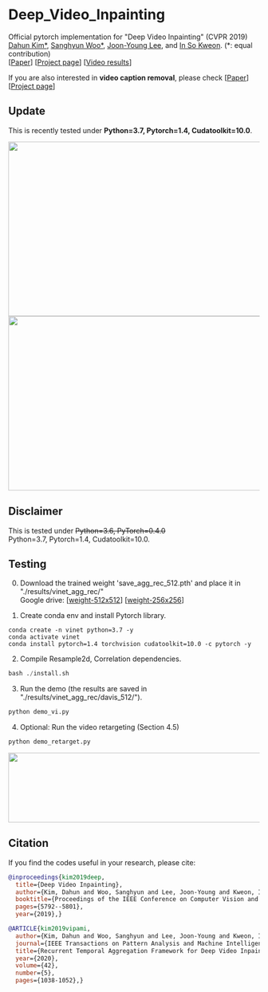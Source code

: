 # Deep_Video_Inpainting
Official pytorch implementation for "Deep Video Inpainting" (CVPR 2019)  
[Dahun Kim*](https://mcahny.github.io/), [Sanghyun Woo*](https://sites.google.com/view/sanghyunwoo/), [Joon-Young Lee](https://joonyoung-cv.github.io/), and [In So Kweon](https://rcv.kaist.ac.kr). (*: equal contribution)  
[[Paper](https://arxiv.org/abs/1905.01639)] [[Project page](https://sites.google.com/view/deepvinet/)] [[Video results](https://youtu.be/RtThGNTvkjY)]  

If you are also interested in **video caption removal**, please check [[Paper](https://arxiv.org/abs/1905.02949)] [[Project page](https://sites.google.com/view/bvdnet/)] 

## Update
This is recently tested under <b>Python=3.7, Pytorch=1.4, Cudatoolkit=10.0</b>.

<img src="./image/swing4.jpg" width="700" height="350"> 
<img src="./image/roller4.jpg" width="700" height="350"> 

## Disclaimer
This is tested under 
<s>Python=3.6, PyTorch=0.4.0</s>  
Python=3.7, Pytorch=1.4, Cudatoolkit=10.0.

## Testing
0. Download the trained weight 'save_agg_rec_512.pth' and place it in "./results/vinet_agg_rec/"  
Google drive: [[weight-512x512](https://drive.google.com/file/d/1KAi9oQVBaJU9ytr7dYr2WwEcO5NLiJvo/view?usp=sharing)] [[weight-256x256](https://drive.google.com/file/d/1UCDZVJbymiHUcD2GfLq9-NU65MW6rSY4/view?usp=sharing)]   

1. Create conda env and install Pytorch library.
```
conda create -n vinet python=3.7 -y
conda activate vinet
conda install pytorch=1.4 torchvision cudatoolkit=10.0 -c pytorch -y
```

2. Compile Resample2d, Correlation dependencies.  
```python
bash ./install.sh
```

3. Run the demo (the results are saved in "./results/vinet_agg_rec/davis_512/").  
```python
python demo_vi.py
```

4. Optional: Run the video retargeting (Section 4.5)
```python
python demo_retarget.py
```
<img src="./image/bmx-trees.png" width="700" height="140"> 


## Citation
If you find the codes useful in your research, please cite:  
```bibtex
@inproceedings{kim2019deep,
  title={Deep Video Inpainting},
  author={Kim, Dahun and Woo, Sanghyun and Lee, Joon-Young and Kweon, In So},
  booktitle={Proceedings of the IEEE Conference on Computer Vision and Pattern Recognition},
  pages={5792--5801},
  year={2019},}
```
```bibtex
@ARTICLE{kim2019vipami,
  author={Kim, Dahun and Woo, Sanghyun and Lee, Joon-Young and Kweon, In So},
  journal={IEEE Transactions on Pattern Analysis and Machine Intelligence},
  title={Recurrent Temporal Aggregation Framework for Deep Video Inpainting},
  year={2020},
  volume={42},
  number={5},
  pages={1038-1052},}
```


